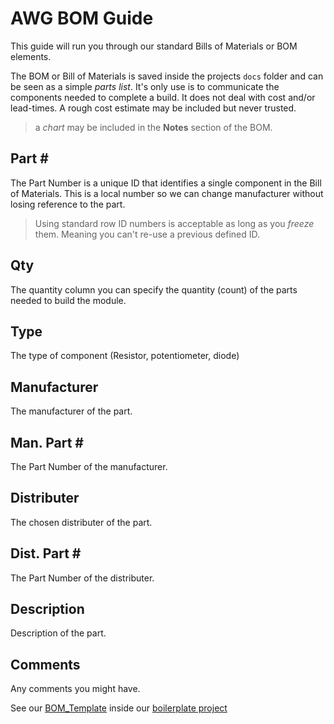 # AWG BOM Guide

This guide will run you through our standard Bills of Materials or BOM elements.

The BOM or Bill of Materials is saved inside the projects `docs` folder and can be seen as a simple _parts list_. It's only use is to communicate the components needed to complete a build. It does not deal with cost and/or lead-times. A rough cost estimate may be included but never trusted.

> a _chart_ may be included in the **Notes** section of the BOM.

## Part \#
The Part Number is a unique ID that identifies a single component in the Bill of Materials. This is a local number so we can change manufacturer without losing reference to the part.

> Using standard row ID numbers is acceptable as long as you _freeze_ them. Meaning you can't re-use a previous defined ID.

## Qty
The quantity column you can specify the quantity (count) of the parts needed to build the module.

## Type
The type of component (Resistor, potentiometer, diode)

## Manufacturer
The manufacturer of the part.

## Man. Part \#
The Part Number of the manufacturer.

## Distributer
The chosen distributer of the part.

## Dist. Part \#
The Part Number of the distributer.

## Description
Description of the part.

## Comments
Any comments you might have. 

See our [BOM_Template](https://github.com/WaveGuides/awg-boilerplate/blob/master/docs/bom.md) inside our [boilerplate project](https://github.com/WaveGuides/awg-boilerplate)
